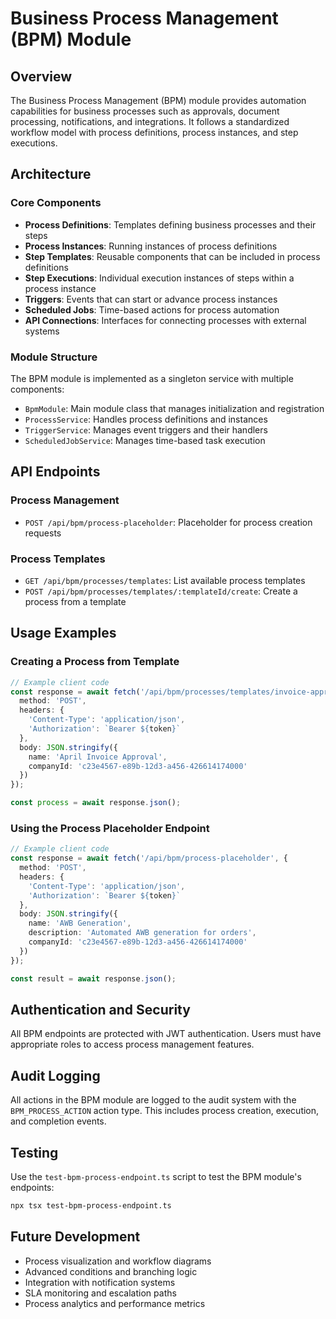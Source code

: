 # Business Process Management (BPM) Module

## Overview
The Business Process Management (BPM) module provides automation capabilities for business processes such as approvals, document processing, notifications, and integrations. It follows a standardized workflow model with process definitions, process instances, and step executions.

## Architecture

### Core Components
- **Process Definitions**: Templates defining business processes and their steps
- **Process Instances**: Running instances of process definitions
- **Step Templates**: Reusable components that can be included in process definitions
- **Step Executions**: Individual execution instances of steps within a process instance
- **Triggers**: Events that can start or advance process instances
- **Scheduled Jobs**: Time-based actions for process automation
- **API Connections**: Interfaces for connecting processes with external systems

### Module Structure
The BPM module is implemented as a singleton service with multiple components:
- `BpmModule`: Main module class that manages initialization and registration
- `ProcessService`: Handles process definitions and instances
- `TriggerService`: Manages event triggers and their handlers
- `ScheduledJobService`: Manages time-based task execution

## API Endpoints

### Process Management
- `POST /api/bpm/process-placeholder`: Placeholder for process creation requests

### Process Templates
- `GET /api/bpm/processes/templates`: List available process templates
- `POST /api/bpm/processes/templates/:templateId/create`: Create a process from a template

## Usage Examples

### Creating a Process from Template
```typescript
// Example client code
const response = await fetch('/api/bpm/processes/templates/invoice-approval/create', {
  method: 'POST',
  headers: {
    'Content-Type': 'application/json',
    'Authorization': `Bearer ${token}`
  },
  body: JSON.stringify({
    name: 'April Invoice Approval',
    companyId: 'c23e4567-e89b-12d3-a456-426614174000'
  })
});

const process = await response.json();
```

### Using the Process Placeholder Endpoint
```typescript
// Example client code
const response = await fetch('/api/bpm/process-placeholder', {
  method: 'POST',
  headers: {
    'Content-Type': 'application/json',
    'Authorization': `Bearer ${token}`
  },
  body: JSON.stringify({
    name: 'AWB Generation',
    description: 'Automated AWB generation for orders',
    companyId: 'c23e4567-e89b-12d3-a456-426614174000'
  })
});

const result = await response.json();
```

## Authentication and Security
All BPM endpoints are protected with JWT authentication. Users must have appropriate roles to access process management features.

## Audit Logging
All actions in the BPM module are logged to the audit system with the `BPM_PROCESS_ACTION` action type. This includes process creation, execution, and completion events.

## Testing
Use the `test-bpm-process-endpoint.ts` script to test the BPM module's endpoints:

```bash
npx tsx test-bpm-process-endpoint.ts
```

## Future Development
- Process visualization and workflow diagrams
- Advanced conditions and branching logic
- Integration with notification systems
- SLA monitoring and escalation paths
- Process analytics and performance metrics